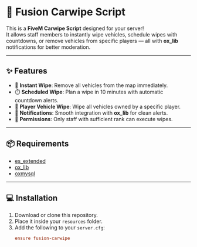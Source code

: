 # 🚗 Fusion Carwipe Script

This is a **FiveM Carwipe Script** designed for your server!  
It allows staff members to instantly wipe vehicles, schedule wipes with countdowns, or remove vehicles from specific players — all with **ox_lib** notifications for better moderation.  

---

## ✨ Features
- 🚨 **Instant Wipe**: Remove all vehicles from the map immediately.  
- ⏱️ **Scheduled Wipe**: Plan a wipe in 10 minutes with automatic countdown alerts.  
- 👤 **Player Vehicle Wipe**: Wipe all vehicles owned by a specific player.  
- 🔔 **Notifications**: Smooth integration with **ox_lib** for clean alerts.  
- 🔑 **Permissions**: Only staff with sufficient rank can execute wipes.  

---

## 📦 Requirements
- [es_extended](https://github.com/esx-framework/es_extended)  
- [ox_lib](https://github.com/overextended/ox_lib)  
- [oxmysql](https://github.com/overextended/oxmysql)  

---

## 💻 Installation
1. Download or clone this repository.  
2. Place it inside your `resources` folder.  
3. Add the following to your `server.cfg`:  
   ```cfg
   ensure fusion-carwipe
